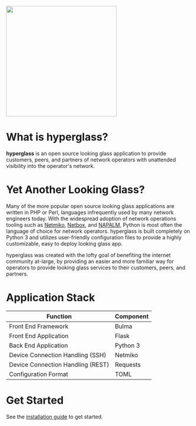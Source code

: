 <img src="/assets/hyperglass-dark.png" width=300></img>

# What is hyperglass?

**hyperglass** is an open source looking glass application to provide customers, peers, and partners of network operators with unattended visibility into the operator's network.

# Yet Another Looking Glass?

Many of the more popular open source looking glass applications are written in PHP or Perl, languages infrequently used by many network engineers today. With the widespread adoption of network operations tooling such as [Netmiko](https://github.com/ktbyers/netmiko), [Netbox](https://github.com/digitalocean/netbox), and [NAPALM](https://github.com/napalm-automation/napalm), Python is most often the language of choice for network operators. hyperglass is built completely on Python 3 and utilizes user-friendly configuration files to provide a highly customizable, easy to deploy looking glass app.

hyperglass was created with the lofty goal of benefiting the internet community at-large, by providing an easier and more familiar way for operators to provide looking glass services to their customers, peers, and partners.

# Application Stack

| Function                          | Component |
| --------------------------------- | --------- |
| Front End Framework               | Bulma     |
| Front End Application             | Flask     |
| Back End Application              | Python 3  |
| Device Connection Handling (SSH)  | Netmiko   |
| Device Connection Handling (REST) | Requests  |
| Configuration Format              | TOML      |

# Get Started

See the [installation guide](/installation/download) to get started.
